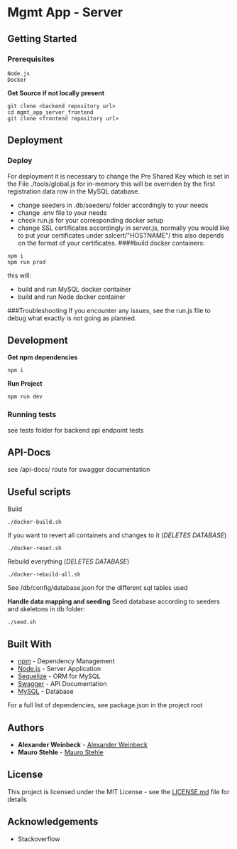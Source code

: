 # Mgmt App - Server

## Getting Started

### Prerequisites
```
Node.js
Docker
```
**Get Source if not locally present**
```
git clone <backend repository url>
cd mgmt_app_server_frontend
git clone <frontend repository url>
```
## Deployment

### Deploy
For deployment it is necessary to change the Pre Shared Key which is set in the File ./tools/global.js for in-memory
this will be overriden by the first registration data row in the MySQL database.

* change seeders in .db/seeders/ folder accordingly to your needs
* change .env file to your needs
* check run.js for your corresponding docker setup
* change SSL certificates accordingly in server.js, normally you would like to put your certificates under sslcert/"HOSTNAME"/ this also depends on the format of your certificates.
####build docker containers:
```
npm i
npm run prod
```
this will:
* build and run MySQL docker container
* build and run Node docker container

###Troubleshooting
If you encounter any issues, see the run.js file to debug what exactly is not going as planned.

## Development
**Get npm dependencies**
```
npm i
```
**Run Project**
```
npm run dev
```
### Running tests
see tests folder for backend api endpoint tests
## API-Docs
see /api-docs/ route for swagger documentation
## Useful scripts
Build
```
./docker-build.sh
```
If you want to revert all containers and changes to it (*DELETES DATABASE*)
```
./docker-reset.sh
```
Rebuild everything (*DELETES DATABASE*)
```
./docker-rebuild-all.sh
```
See /db/config/database.json for the different sql tables used

**Handle data mapping and seeding**
Seed database according to seeders and skeletons in db folder:
```
./seed.sh
```

## Built With

* [npm](https://www.npmjs.com) - Dependency Management
* [Node.js](https://www.nodejs.org/) - Server Application
* [Sequelize](https://sequelize.org/) - ORM for MySQL
* [Swagger](https://swagger.io/) - API Documentation
* [MySQL](https://www.mysql.com/de/) - Database

For a full list of dependencies, see package.json in the project root

## Authors

* **Alexander Weinbeck** - [Alexander Weinbeck](https://gitlab.fhnw.ch/alexander.weinbeck)
* **Mauro Stehle** - [Mauro Stehle](https://gitlab.fhnw.ch/mauro.stehle)

## License

This project is licensed under the MIT License - see the [LICENSE.md](LICENSE.md) file for details

## Acknowledgements

* Stackoverflow
